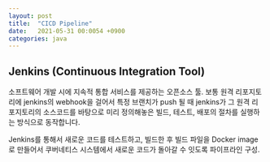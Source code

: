 ```yaml
---
layout: post
title:  "CICD Pipeline"
date:   2021-05-31 00:0054 +0900
categories: java
---
```


## Jenkins (Continuous Integration Tool)
소프트웨어 개발 시에 지속적 통합 서비스를 제공하는 오픈소스 툴. 보통 원격 리포지토리에 jenkins의 webhook을 걸어서 특정 브랜치가 push 될 때 jenkins가 그 원격 리포지토리의 소스코드를 바탕으로 미리 정의해놓은 빌드, 테스트, 배포의 절차를 실행하는 방식으로 동작합니다.

Jenkins를 통해서 새로운 코드를 테스트하고, 빌드한 후 빌드 파일을 Docker image로 만들어서 쿠버네티스 시스템에서 새로운 코드가 돌아갈 수 잇도록 파이프라인 구성.


